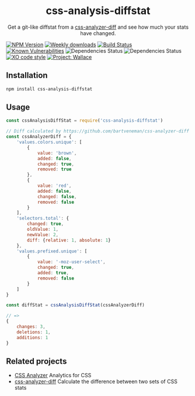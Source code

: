 <div align="center">
	<h1>css-analysis-diffstat</h1>
	<p>Get a git-like diffstat from a <a href="https://github.com/bartveneman/css-analyzer-diff">css-analyzer-diff</a> and see how much your stats have changed.</p>
</div>

[![NPM Version](https://img.shields.io/npm/v/css-analysis-diffstat.svg)](https://www.npmjs.com/package/css-analysis-diffstat)
[![Weekly downloads](https://img.shields.io/npm/dw/css-analysis-diffstat.svg)](https://www.npmjs.com/package/css-analysis-diffstat)
[![Build Status](https://travis-ci.org/bartveneman/css-analysis-diffstat.svg?branch=master)](https://travis-ci.org/bartveneman/css-analysis-diffstat)
[![Known Vulnerabilities](https://snyk.io/test/github/bartveneman/css-analysis-diffstat/badge.svg)](https://snyk.io/test/github/bartveneman/css-analysis-diffstat)
![Dependencies Status](https://img.shields.io/david/bartveneman/css-analysis-diffstat.svg)
![Dependencies Status](https://img.shields.io/david/dev/bartveneman/css-analysis-diffstat.svg)
[![XO code style](https://img.shields.io/badge/code_style-XO-5ed9c7.svg)](https://github.com/sindresorhus/xo)
[![Project: Wallace](https://img.shields.io/badge/Project-Wallace-29c87d.svg)](https://www.projectwallace.com/oss)

## Installation

```sh
npm install css-analysis-diffstat
```

## Usage

```js
const cssAnalysisDiffStat = require('css-analysis-diffstat')

// Diff calculated by https://github.com/bartveneman/css-analyzer-diff
const cssAnalyzerDiff = {
	'values.colors.unique': [
		{
			value: 'brown',
			added: false,
			changed: true,
			removed: true
		},
		{
			value: 'red',
			added: false,
			changed: false,
			removed: false
		}
	],
	'selectors.total': {
		changed: true,
		oldValue: 1,
		newValue: 2,
		diff: {relative: 1, absolute: 1}
	},
	'values.prefixed.unique': [
		{
			value: '-moz-user-select',
			changed: true,
			added: true,
			removed: false
		}
	]
}

const diffStat = cssAnalysisDiffStat(cssAnalyzerDiff)

// =>
{
	changes: 3,
	deletions: 1,
	additions: 1
}
```

## Related projects

- [CSS Analyzer](https://github.com/projectwallace/css-analyzer) Analytics for
  CSS
- [css-analyzer-diff](https://github.com/bartveneman/css-analyzer-diff)
  Calculate the difference between two sets of CSS stats
